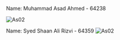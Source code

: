 Name: Muhammad Asad Ahmed - 64238

![As02](https://user-images.githubusercontent.com/64367202/125408204-82302380-e36f-11eb-968c-d234f1137825.PNG)


Name: Syed Shaan Ali Rizvi - 64359
![As02](https://user-images.githubusercontent.com/61597800/125443149-30f42960-d6b7-4633-ba5b-ab13869e6338.PNG)
